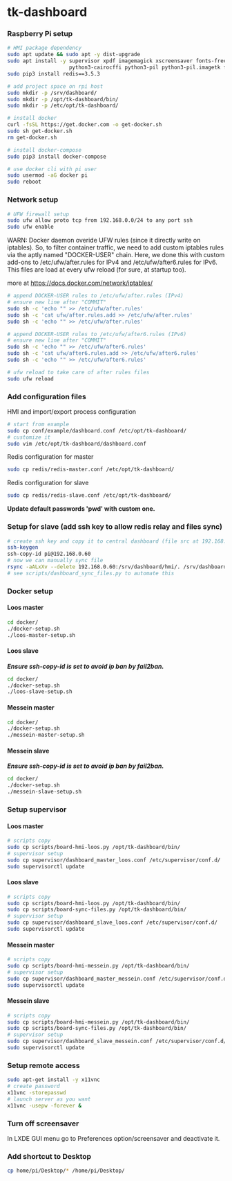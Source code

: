 # tk-dashboard

### Raspberry Pi setup

```bash
# HMI package dependency
sudo apt update && sudo apt -y dist-upgrade
sudo apt install -y supervisor xpdf imagemagick xscreensaver fonts-freefont-ttf \
                    python3-cairocffi python3-pil python3-pil.imagetk fail2ban ufw
sudo pip3 install redis==3.5.3

# add project space on rpi host
sudo mkdir -p /srv/dashboard/
sudo mkdir -p /opt/tk-dashboard/bin/
sudo mkdir -p /etc/opt/tk-dashboard/
```

```bash
# install docker
curl -fsSL https://get.docker.com -o get-docker.sh
sudo sh get-docker.sh
rm get-docker.sh

# install docker-compose
sudo pip3 install docker-compose

# use docker cli with pi user
sudo usermod -aG docker pi
sudo reboot
```

### Network setup

```bash
# UFW firewall setup
sudo ufw allow proto tcp from 192.168.0.0/24 to any port ssh
sudo ufw enable
```

WARN: Docker daemon overide UFW rules (since it directly write on iptables). So, to filter container traffic, we need to add custom iptables rules via the aptly named "DOCKER-USER" chain. Here, we done this with custom add-ons to /etc/ufw/after.rules for IPv4 and /etc/ufw/after6.rules for IPv6. This files are load at every ufw reload (for sure, at startup too).

more at  https://docs.docker.com/network/iptables/

```bash
# append DOCKER-USER rules to /etc/ufw/after.rules (IPv4)
# ensure new line after "COMMIT"
sudo sh -c 'echo "" >> /etc/ufw/after.rules'
sudo sh -c 'cat ufw/after.rules.add >> /etc/ufw/after.rules'
sudo sh -c 'echo "" >> /etc/ufw/after.rules'
```

```bash
# append DOCKER-USER rules to /etc/ufw/after6.rules (IPv6)
# ensure new line after "COMMIT"
sudo sh -c 'echo "" >> /etc/ufw/after6.rules'
sudo sh -c 'cat ufw/after6.rules.add >> /etc/ufw/after6.rules'
sudo sh -c 'echo "" >> /etc/ufw/after6.rules'
```

```bash
# ufw reload to take care of after rules files
sudo ufw reload
```

### Add configuration files

HMI and import/export process configuration

```bash
# start from example
sudo cp conf/example/dashboard.conf /etc/opt/tk-dashboard/
# customize it
sudo vim /etc/opt/tk-dashboard/dashboard.conf
```

Redis configuration for master

```bash
sudo cp redis/redis-master.conf /etc/opt/tk-dashboard/
```

Redis configuration for slave

```bash
sudo cp redis/redis-slave.conf /etc/opt/tk-dashboard/
```

**Update default passwords 'pwd' with custom one.**

### Setup for slave (add ssh key to allow redis relay and files sync)

```bash
# create ssh key and copy it to central dashboard (file src at 192.168.0.60)
ssh-keygen
ssh-copy-id pi@192.168.0.60
# now we can manually sync file
rsync -aALxXv --delete 192.168.0.60:/srv/dashboard/hmi/. /srv/dashboard/hmi/.
# see scripts/dashboard_sync_files.py to automate this
```

### Docker setup

#### Loos master

```bash
cd docker/
./docker-setup.sh
./loos-master-setup.sh
```

#### Loos slave

***Ensure ssh-copy-id is set to avoid ip ban by fail2ban.***

```bash
cd docker/
./docker-setup.sh
./loos-slave-setup.sh
```

#### Messein master

```bash
cd docker/
./docker-setup.sh
./messein-master-setup.sh
```

#### Messein slave

***Ensure ssh-copy-id is set to avoid ip ban by fail2ban.***

```bash
cd docker/
./docker-setup.sh
./messein-slave-setup.sh
```


### Setup supervisor

#### Loos master

```bash
# scripts copy
sudo cp scripts/board-hmi-loos.py /opt/tk-dashboard/bin/
# supervisor setup
sudo cp supervisor/dashboard_master_loos.conf /etc/supervisor/conf.d/
sudo supervisorctl update
```

#### Loos slave

```bash
# scripts copy
sudo cp scripts/board-hmi-loos.py /opt/tk-dashboard/bin/
sudo cp scripts/board-sync-files.py /opt/tk-dashboard/bin/
# supervisor setup
sudo cp supervisor/dashboard_slave_loos.conf /etc/supervisor/conf.d/
sudo supervisorctl update
```

#### Messein master

```bash
# scripts copy
sudo cp scripts/board-hmi-messein.py /opt/tk-dashboard/bin/
# supervisor setup
sudo cp supervisor/dashboard_master_messein.conf /etc/supervisor/conf.d/
sudo supervisorctl update
```

#### Messein slave

```bash
# scripts copy
sudo cp scripts/board-hmi-messein.py /opt/tk-dashboard/bin/
sudo cp scripts/board-sync-files.py /opt/tk-dashboard/bin/
# supervisor setup
sudo cp supervisor/dashboard_slave_messein.conf /etc/supervisor/conf.d/
sudo supervisorctl update
```

### Setup remote access

```bash
sudo apt-get install -y x11vnc
# create password
x11vnc -storepasswd
# launch server as you want
x11vnc -usepw -forever &
```

### Turn off screensaver

In LXDE GUI menu go to Preferences option/screensaver and deactivate it.

### Add shortcut to Desktop

```bash
cp home/pi/Desktop/* /home/pi/Desktop/
```
